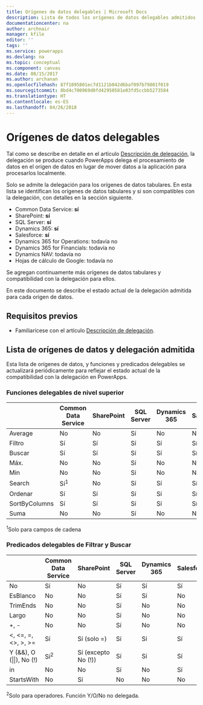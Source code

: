 ```yaml
---
title: Orígenes de datos delegables | Microsoft Docs
description: Lista de todos los orígenes de datos delegables admitidos
documentationcenter: na
author: archnair
manager: kfile
editor: ''
tags: ''
ms.service: powerapps
ms.devlang: na
ms.topic: conceptual
ms.component: canvas
ms.date: 08/15/2017
ms.author: archanan
ms.openlocfilehash: 87f1895801ec7d1121b042d6baf097b79801f019
ms.sourcegitcommit: 8bd4c700969d0fd42950581e03fd5ccbb5273584
ms.translationtype: HT
ms.contentlocale: es-ES
ms.lasthandoff: 04/26/2018
---
```

# <a name="delegable-data-sources"></a>Orígenes de datos delegables
Tal como se describe en detalle en el artículo [Descripción de delegación](delegation-overview.md), la delegación se produce cuando PowerApps delega el procesamiento de datos en el origen de datos en lugar de mover datos a la aplicación para procesarlos localmente.

Solo se admite la delegación para los orígenes de datos tabulares. En esta lista se identifican los orígenes de datos tabulares y si son compatibles con la delegación, con detalles en la sección siguiente.

* Common Data Service: **sí**
* SharePoint: **sí**
* SQL Server: **sí**
* Dynamics 365: **sí**
* Salesforce: **sí**
* Dynamics 365 for Operations: todavía no
* Dynamics 365 for Financials: todavía no
* Dynamics NAV: todavía no
* Hojas de cálculo de Google: todavía no

Se agregan continuamente más orígenes de datos tabulares y compatibilidad con la delegación para ellos.

En este documento se describe el estado actual de la delegación admitida para cada origen de datos.

## <a name="prerequisites"></a>Requisitos previos

* Familiarícese con el artículo [Descripción de delegación](delegation-overview.md).

## <a name="list-of-data-sources-and-supported-delegation"></a>Lista de orígenes de datos y delegación admitida
Esta lista de orígenes de datos, y funciones y predicados delegables se actualizará periódicamente para reflejar el estado actual de la compatibilidad con la delegación en PowerApps.

### <a name="top-level-delegable-functions"></a>Funciones delegables de nivel superior
| &nbsp; | Common Data Service | SharePoint | SQL Server | Dynamics 365 | Salesforce |
| --- | --- | --- | --- | --- | --- |
| Average |No |No |Sí |No |No |
| Filtro |Sí |Sí |Sí |Sí |Sí |
| Buscar |Sí |Sí |Sí |Sí |Sí |
| Máx. |No |No |Sí |No |No |
| Min |No |No |Sí |No |No |
| Search |Sí<sup>1</sup> |No |Sí |Sí |Sí |
| Ordenar |Sí |Sí |Sí |Sí |Sí |
| SortByColumns |Sí |Sí |Sí |Sí |Sí |
| Suma |No |No |Sí |No |No |

<sup>1</sup>Solo para campos de cadena

### <a name="filter-and-lookup-delegable-predicates"></a>Predicados delegables de Filtrar y Buscar
| &nbsp; | Common Data Service | SharePoint | SQL Server | Dynamics 365 | Salesforce |
| --- | --- | --- | --- | --- | --- |
| No |Sí |No |Sí |Sí |Sí |
| EsBlanco |No |No |Sí |Sí |No |
| TrimEnds |No |No |Sí |No |No |
| Largo |No |No |Sí |No |No |
| +, - |No |No |Sí |No |No |
| <, <=, =, <>, >, >= |Sí |Sí (solo =) |Sí |Sí |Sí |
| Y (&&), O (&#124;&#124;), No (!) |Sí<sup>2</sup> |Sí (excepto No (!)) |Sí |Sí |Sí |
| in |No |No |Sí |No |Sí |
| StartsWith |No |Sí |No |No |No |

<sup>2</sup>Solo para operadores. Función Y/O/No no delegada.
